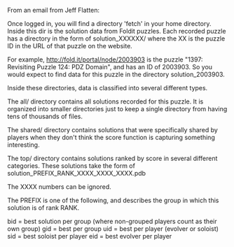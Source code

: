 From an email from Jeff Flatten:

Once logged in, you will find a directory 'fetch' in your home directory. Inside this dir is the solution data from Foldit puzzles. Each recorded puzzle has a directory in the form of solution_XXXXXX/ where the XX is the puzzle ID in the URL of that puzzle on the website. 

For example, http://fold.it/portal/node/2003903 is the puzzle "1397: Revisiting Puzzle 124: PDZ Domain", and has an ID of 2003903. So you would expect to find data for this puzzle in the directory solution_2003903. 

Inside these directories, data is classified into several different types.

The all/ directory contains all solutions recorded for this puzzle. It is organized into smaller directories just to keep a single directory from having tens of thousands of files.

The shared/ directory contains solutions that were specifically shared by players when they don't think the score function is capturing something interesting.

The top/ directory contains solutions ranked by score in several different categories. These solutions take the form of solution_PREFIX_RANK_XXXX_XXXX_XXXX.pdb

The XXXX numbers can be ignored.

The PREFIX is one of the following, and describes the group in which this solution is of rank RANK.

bid = best solution per group (where non-grouped players count as their own group)
gid = best per group
uid = best per player (evolver or soloist)
sid = best soloist per player
eid = best evolver per player
